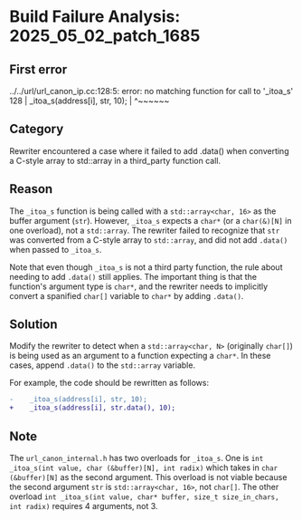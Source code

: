 # Build Failure Analysis: 2025_05_02_patch_1685

## First error

../../url/url_canon_ip.cc:128:5: error: no matching function for call to '_itoa_s'
  128 |     _itoa_s(address[i], str, 10);
      |     ^~~~~~~

## Category
Rewriter encountered a case where it failed to add .data() when converting a C-style array to std::array in a third_party function call.

## Reason
The `_itoa_s` function is being called with a `std::array<char, 16>` as the buffer argument (`str`). However, `_itoa_s` expects a `char*` (or a `char(&)[N]` in one overload), not a `std::array`. The rewriter failed to recognize that `str` was converted from a C-style array to `std::array`, and did not add `.data()` when passed to `_itoa_s`.

Note that even though `_itoa_s` is not a third party function, the rule about needing to add `.data()` still applies. The important thing is that the function's argument type is `char*`, and the rewriter needs to implicitly convert a spanified `char[]` variable to `char*` by adding `.data()`.

## Solution
Modify the rewriter to detect when a `std::array<char, N>` (originally `char[]`) is being used as an argument to a function expecting a `char*`. In these cases, append `.data()` to the `std::array` variable.

For example, the code should be rewritten as follows:

```diff
-    _itoa_s(address[i], str, 10);
+    _itoa_s(address[i], str.data(), 10);
```

## Note
The `url_canon_internal.h` has two overloads for `_itoa_s`. One is `int _itoa_s(int value, char (&buffer)[N], int radix)` which takes in `char (&buffer)[N]` as the second argument. This overload is not viable because the second argument `str` is `std::array<char, 16>`, not `char[]`. The other overload `int _itoa_s(int value, char* buffer, size_t size_in_chars, int radix)` requires 4 arguments, not 3.